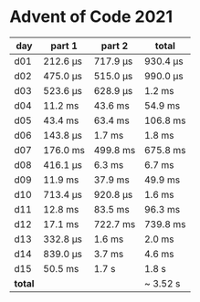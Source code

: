 # Advent of Code 2021

| day | part 1    | part 2   | total    |
|-----|-----------|----------|----------|
| d01 |  212.6 µs | 717.9 µs | 930.4 µs |
| d02 |  475.0 µs | 515.0 µs | 990.0 µs |
| d03 |  523.6 µs | 628.9 µs | 1.2 ms   |
| d04 |  11.2 ms  | 43.6 ms  | 54.9 ms  |
| d05 |  43.4 ms  | 63.4 ms  | 106.8 ms |
| d06 |  143.8 µs | 1.7 ms   | 1.8 ms   |
| d07 |  176.0 ms | 499.8 ms | 675.8 ms |
| d08 |  416.1 µs | 6.3 ms   | 6.7 ms   |
| d09 |  11.9 ms  | 37.9 ms  | 49.9 ms  |
| d10 |  713.4 µs | 920.8 µs | 1.6 ms   |
| d11 |  12.8 ms  | 83.5 ms  | 96.3 ms  |
| d12 |  17.1 ms  | 722.7 ms | 739.8 ms |
| d13 |  332.8 µs | 1.6 ms   | 2.0 ms   |
| d14 |  839.0 µs | 3.7 ms   | 4.6 ms   |
| d15 |  50.5 ms  | 1.7 s    | 1.8 s    |
| **total** |     |          | ~ 3.52 s |
